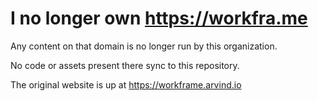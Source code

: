 # I no longer own https://workfra.me

Any content on that domain is no longer run by this organization.

No code or assets present there sync to this repository.

The original website is up at https://workframe.arvind.io
